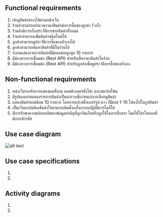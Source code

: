## Functional requirements ##
1. เข้าดูสินค้าต่างๆได้ผ่านหน้าเว็บ  
2. ร้านค้าสามารถคำนวนราคาสินค้าต่อการซื้อของลูกค้า 1 ครั้ง  
3. ร้านค้ามีการเก็บประวัติการขายสินค้าทั้งหมด  
4. ร้านค้าสามารถเพิ่มสินค้าชนิดใหม่ได้  
5. ลูกค้าสามารถดูประวัติการซื้อของตัวเองได้  
6. ลูกค้าสามารถค้นหาสินค้าที่มีในร้านได้  
7. ระบบแสดงรายการสินค้าที่มียอดขายสูงสุด 10 รายการ  
8. มีช่องทางการเชื่อมต่อ (Rest API) สำหรับเช็คราคาสินค้าในร้าน  
9. มีช่องทางการเชื่อมต่อ (Rest API) สำหรับลูกค้าเพื่อดูประวัติการซื้อของตัวเอง  

## Non-functional requirements ##
1. หน้าเว็บรองรับการแสดงผลทั้งบน คอมพิวเตอร์ตั้งโต้ะ และสมาร์ทโฟน  
2. มีรูปแบบการแสดงรายการสินค้าเป็นตารางเพื่อง่ายแก่การเลือกดูสินค้า  
3. แสดงสินค้ายอดนิยม 10 รายการ โดยการแปะสติ๊กเกอร์รูป ดาว ที่มีเลข 1-10 ใส่ลงไปในรูปสินค้า  
4. เป็นเว็บแอปพลิเคชันทำให้สามารถติดตั้งลงในระบบปฏิบัติการใดก็ได้  
5. มีการรักษาความปลอดภัยของข้อมูลสำคัญที่ถูกจัดเก็บหรือถูกใช้ในการสื่อสาร โดยใช้โปรโตคอลที่มีการเข้ารหัส  

## Use case diagram ##
![alt text](http://ziko.kmi.tl/ooad/usecase.png)
## Use case specifications ##
1.  
2.  

## Activity diagrams ##
1.  
2.  
